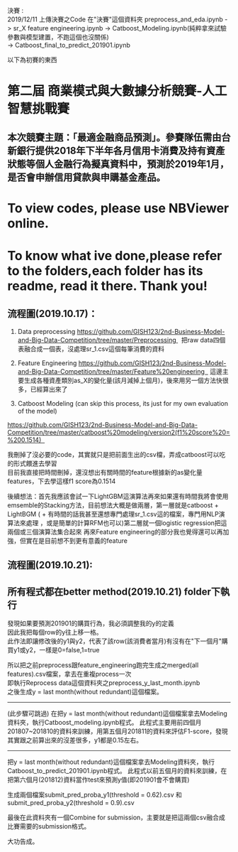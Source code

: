決賽 :  
2019/12/11 上傳決賽之Code 在"決賽"這個資料夾
preprocess_and_eda.ipynb -> sr_X feature engineering.ipynb -> Catboost_Modeling.ipynb(純粹拿來試驗參數與模型建置，不跑這個也沒關係)  
-> Catboost_final_to_predict_201901.ipynb



以下為初賽的東西  
# 第二屆 商業模式與大數據分析競賽-人工智慧挑戰賽  
## 本次競賽主題：「最適金融商品預測」。參賽隊伍需由台新銀行提供2018年下半年各月信用卡消費及持有資產狀態等個人金融行為擬真資料中，預測於2019年1月，是否會申辦信用貸款與申購基金產品。  

# To view codes, please use NBViewer online.

# To know what ive done,please refer to the folders,each folder has its readme, read it there. Thank you!

## 流程圖(2019.10.17)：
1. Data preprocessing
https://github.com/GISH123/2nd-Business-Model-and-Big-Data-Competition/tree/master/Preprocessing 
 把raw data四個表融合成一個表，沒處理sr_1.csv這個每筆消費的資料

2. Feature Engineering
https://github.com/GISH123/2nd-Business-Model-and-Big-Data-Competition/tree/master/Feature%20engineering  
這邊主要生成各種資產類別as_X的變化量(該月減掉上個月)，後來用另一個方法快很多，已經算出來了

3. Catboost Modeling (can skip this process, its just for my own evaluation of the model)

https://github.com/GISH123/2nd-Business-Model-and-Big-Data-Competition/tree/master/catboost%20modeling/version2(f1%20score%20=%200.1514)  

我刪掉了沒必要的code，其實就只是把前面生出的csv檔，弄成catboost可以吃的形式餵進去學習  
目前我直接把時間刪掉，還沒想出有關時間的feature根據新的as變化量features，下去學這樣f1 score為0.1514

後續想法：首先我應該會試一下LightGBM這演算法再來如果還有時間我將會使用emsemble的Stacking方法，目前想法大概是做兩層，第一層就是catboost + LightBGM ( + 有時間的話我甚至還想專門處理sr_1.csv這的檔案，專門用NLP演算法來處理 ，或是簡單的計算RFM也可以)第二層就一個logistic regression把這兩個或三個演算法集合起來
再來Feature engineering的部分我也覺得還可以再加強，但實在是目前想不到更有意義的feature


## 流程圖(2019.10.21): 
## 所有程式都在better method(2019.10.21) folder下執行

發現如果要預測201901的購買行為，我必須調整我的y的定義  
因此我把每個row的y往上移一格。  
此作法即讓修改後的y1與y2，代表了該row(該消費者當月)有沒有在"下一個月"購買y1或y2，一樣是0=false,1=true  

所以把之前preprocess跟feature_engineering跑完生成之merged(all features).csv檔案，拿去在重複process一次  
即執行Reprocess data這個資料夾之preprocess_y_last_month.ipynb  
之後生成y = last month(without redundant)這個檔案。


------------------------------------------------------------------------------------------------------------------------
(此步驟可跳過)
在把y = last month(without redundant)這個檔案拿去Modeling資料夾，執行Catboost_modeling.ipynb程式。
此程式主要用前四個月201807~201810的資料來訓練，用第五個月201811的資料來評估F1-score，發現其實跟之前算出來的沒差很多，y1都是0.15左右。

------------------------------------------------------------------------------------------------------------------------

把y = last month(without redundant)這個檔案拿去Modeling資料夾，執行Catboost_to_predict_201901.ipynb程式。
此程式以前五個月的資料來訓練，在把第六個月(201812)資料當作test來預測y值(即201901會不會購買)

生成兩個檔案submit_pred_proba_y1(threshold = 0.62).csv  和   submit_pred_proba_y2(threshold = 0.9).csv

最後在此資料夾有一個Combine for submission，主要就是把這兩個csv融合成比賽需要的submission格式。

大功告成。

